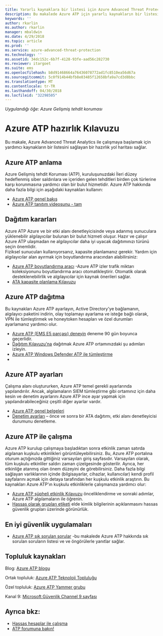 ```yaml
---
title: Yararlı kaynaklara bir listesi için Azure Advanced Threat Protection | Microsoft Docs
description: Bu makalede Azure ATP için yararlı kaynakların bir listesini sağlar
keywords: ''
author: rkarlin
ms.author: rkarlin
manager: mbaldwin
ms.date: 4/29/2018
ms.topic: article
ms.prod: ''
ms.service: azure-advanced-threat-protection
ms.technology: ''
ms.assetid: 34dc152c-6b7f-4128-93fe-aad56c282730
ms.reviewer: itargoet
ms.suite: ems
ms.openlocfilehash: b8d91468664a76436078772ad1fc8510ea56d67a
ms.sourcegitcommit: 5c0f914b44bfb8e03485f12658bfa9a7cd3d8bbc
ms.translationtype: MT
ms.contentlocale: tr-TR
ms.lasthandoff: 04/30/2018
ms.locfileid: "32298505"
---
```

*Uygulandığı öğe: Azure Gelişmiş tehdit koruması*



# <a name="azure-atp-readiness-guide"></a>Azure ATP hazırlık Kılavuzu

Bu makale, Azure Advanced Threat Analytics ile çalışmaya başlamak için yardımcı kaynakların bir listesini sağlayan bir hazırlık yol haritası sağlar. 

## <a name="understanding-azure-atp"></a>Azure ATP anlama

Azure Gelişmiş tehdit Koruması (ATP), kuruluşunuzdaki İleri düzey hedeflenmiş siber saldırılara ve içeriden gelen tehditleri birden çok türlerine karşı korunmasına yardımcı olan bir bulut hizmetidir. Azure ATP hakkında daha fazla bilgi için aşağıdaki kaynakları kullanın: 
- [Azure ATP genel bakış](what-is-atp.md)
- [Azure ATP tanıtım videosunu - tam](https://www.youtube.com/watch?v=KX-xpFc0sBw) 

## <a name="deployment-decisions"></a>Dağıtım kararları

Azure ATP Azure ve bir etki alanı denetleyicisinde veya adanmış sunuculara yüklenebilir algılayıcılar bulunan bir bulut hizmeti oluşur. Hazır ve çalışır Azure ATP ulaşmadan ne algılayıcılar daha iyi uyacak dağıtımınızı türünü seçin önemlidir.<br>Fiziksel sunucuları kullanıyorsanız, kapasite planlamanız gerekir. Yardım için algılayıcılar alan ayırmak için boyutlandırma aracından alabilirsiniz: 
- [Azure ATP boyutlandırma aracı](http://aka.ms/aatpsizingtool) -Azure ATP izler trafik miktarı koleksiyonunu boyutlandırma aracı otomatikleştirir. Otomatik olarak desteklenebilirlik ve algılayıcılar için kaynak önerileri sağlar. 
- [ATA kapasite planlama Kılavuzu](atp-capacity-planning.md)

## <a name="deploy-azure-atp"></a>Azure ATP dağıtma

Bu kaynakları Azure ATP ayarlayın, Active Directory'ye bağlamanın, algılayıcı paketini indirin, olay toplamayı ayarlama ve isteğe bağlı olarak, VPN ile tümleştirmek ve honeytoken hesapları ve özel durumları ayarlamanız yardımcı olur. 
- [Azure ATP (EMS E5 parçası) deneyin](http://aka.ms/aatptrial) deneme 90 gün boyunca geçerlidir.
- [Dağıtım Kılavuzu'na](install-atp-step1.md) dağıtmak Azure ATP ortamınızdaki şu adımları izleyin.
- [Azure ATP Windows Defender ATP ile tümleştirme](integrate-wd-atp.md)
- 
## <a name="azure-atp-settings"></a>Azure ATP ayarları

Çalışma alanı oluştururken, Azure ATP temel gerekli ayarlarında yapılandırılır. Ancak, algılamaların SIEM tümleştirme gibi ortamınız için daha kesin ve denetim ayarlarını Azure ATP ince ayar yapmak için yapılandırabileceğiniz çeşitli diğer ayarlar vardır. 

- [Azure ATP genel belgeleri](what-is-atp.md)
- [Denetim ayarları](https://blogs.technet.microsoft.com/positivesecurity/2017/08/18/ata-auditing-auditpol-advanced-audit-settings-enforcement-lightweight-gateway-service-discovery/) – önce ve sonra bir ATA dağıtımı, etki alanı denetleyicisi durumunu denetleme. 

## <a name="work-with-azure-atp"></a>Azure ATP ile çalışma

Azure ATP kurulup çalışmaya başladıktan sonra etkinlik zaman satırda algılanan kuşkulu etkinlikleri görüntüleyebilirsiniz. Bu, Azure ATP portalına oturum açtığınızda gittiğiniz varsayılan giriş sayfasıdır. Varsayılan olarak, tüm kuşkulu etkinliler saldırı zaman çizelgesinde gösterilir. Ayrıca, her etkinliğe atanmış olan önem düzeyini de görebilirsiniz. Daha fazla bilgi sağlayan varlıklarının içinde (bilgisayarlar, cihazlar, kullanıcılar) kendi profil sayfalarını açmak için detaya tarafından her kuşkulu etkinlik araştırın. Bu kaynakları Azure ATP'ın kuşkulu etkinliklerle çalışmanıza yardımcı olur: 

- [Azure ATP şüpheli etkinlik Kılavuzu](suspicious-activity-guide.md) önceliklendirme ve sonraki adımlar, Azure ATP algılamaların ile öğrenin.
- [Hassas olarak grupları etiketi](sensitive-accounts.md) elde kimlik bilgilerinin açıklanmasını hassas güvenlik grupları üzerinde görünürlük.

## <a name="security-best-practices"></a>En iyi güvenlik uygulamaları

- [Azure ATP sık sorulan sorular](atp-technical-faq.md) -bu makalede Azure ATP hakkında sık sorulan soruların listesi ve ve öngörülerle yanıtlar sağlar. 
## <a name="community-resources"></a>Topluluk kaynakları

Blog: [Azure ATP blogu](https://aka.ms/aatpblog)

Ortak topluluk: [Azure ATP Teknoloji Topluluğu](https://aka.ms/AatpCom)

Özel topluluk: [Azure ATP Yammer grubu](https://www.yammer.com/azureadvisors/#/threads/inGroup?type=in_group&feedId=9386893&view=all)

Kanal 9: [Microsoft Güvenlik Channel 9 sayfası](https://channel9.msdn.com/Shows/Microsoft-Security/)



## <a name="see-also"></a>Ayrıca bkz:

- [Hassas hesaplar ile çalışma](sensitive-accounts.md)
- [ATP forumuna bakın!](https://aka.ms/azureatpcommunity)